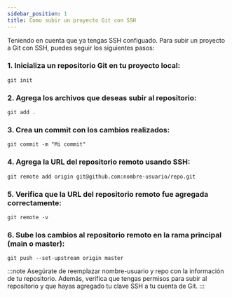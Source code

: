 ```yaml
---
sidebar_position: 1
title: Como subir un proyecto Git con SSH
---
```


Teniendo en cuenta que ya tengas SSH configuado. Para subir un proyecto a Git con SSH, puedes seguir los siguientes pasos:

### 1. Inicializa un repositorio Git en tu proyecto local:

```
git init
```

### 2. Agrega los archivos que deseas subir al repositorio:
```
git add .
```
### 3. Crea un commit con los cambios realizados:
```
git commit -m "Mi commit"
```
### 4. Agrega la URL del repositorio remoto usando SSH:
```
git remote add origin git@github.com:nombre-usuario/repo.git
```

### 5. Verifica que la URL del repositorio remoto fue agregada correctamente:
```
git remote -v
```

### 6. Sube los cambios al repositorio remoto en la rama principal (main o master):
```
git push --set-upstream origin master
```

:::note
Asegúrate de reemplazar nombre-usuario y repo con la información de tu repositorio. Además, verifica que tengas permisos para subir al repositorio y que hayas agregado tu clave SSH a tu cuenta de Git.
:::